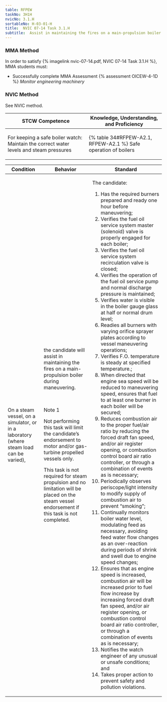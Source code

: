 ```yaml
---
table: RFPEW
taskNo: 3H1H
nvicNo: 3.1.H 
sortableNo: H-03-01-H
title:  NVIC 07-14 Task 3.1.H
subtitle:  Assist in maintaining the fires on a main-propulsion boiler during maneuvering
---
```



### MMA Method

In order to satisfy  {% imagelink nvic-07-14.pdf, NVIC 07-14 Task 3.1.H %}, MMA students must:

* Successfully complete MMA Assessment {% assessment OICEW-4-1D %} *Monitor engineering machinery*


### NVIC Method

<a onclick="togglevisibility('nvic_methods')" >See NVIC method.</a>

<div id='nvic_methods' class='hide'>

<table>
<thead>
<tr>
<th class='forty'> STCW Competence </th>
<th class='sixty'> Knowledge, Understanding, and Proficiency </th>
</tr>
</thead>




<tbody>
<tr><td markdown='1'>

For keeping a safe boiler watch: Maintain the correct water levels and steam pressures

</td><td markdown='1'>

{% table 34#RFPEW-A2.1, RFPEW-A2.1 %} Safe operation of boilers

</td></tr>


</tbody>
</table>


<table>
<thead>
<tr><th class='twenty'>  Condition </th><th class='twenty'> Behavior </th><th  class='sixty'>Standard </th></tr>
</thead>
<tbody >



<tr><td markdown='1'>

On a steam vessel, on a simulator, or in a laboratory (where steam load can be varied),

</td><td markdown='1'>

the candidate will assist in maintaining the fires on a main- propulsion boiler during maneuvering.

<br>

<div class="tooltip" markdown='1'>

Note 1

Not performing this task will limit the candidate’s endorsement to motor and/or gas-turbine propelled vessels only.

This task is not required for steam propulsion and no limitation will be placed on the steam vessel endorsement if this task is not completed.

</div>


</td><td markdown='1'>

The candidate:

1. Has the required burners prepared and ready one hour before maneuvering;
2. Verifies the fuel oil service system master (solenoid) valve is properly engaged for each boiler;
3. Verifies the fuel oil service system recirculation valve is closed;
4. Verifies the operation of the fuel oil service pump and normal discharge pressure is maintained;
5. Verifies water is visible in the boiler gauge glass at half or normal drum level;
6. Readies all burners with varying orifice sprayer plates according to vessel maneuvering operations;
7. Verifies F.O. temperature is steady at specified temperature.;
8. When directed that engine sea speed will be reduced to maneuvering speed, ensures that fuel to at least one burner in each boiler will be secured;
9. Reduces combustion air to the proper fuel/air ratio by reducing the forced draft fan speed, and/or air register opening, or combustion control board air ratio controller, or through a combination of events as is necessary; 
10. Periodically observes periscope/light intensity to modify supply of combustion air to prevent “smoking”;
11. Continually monitors boiler water level, modulating feed as necessary, avoiding feed water flow changes as an over-reaction during periods of shrink and swell due to engine speed changes;
12. Ensures that as engine speed is increased, combustion air will be increased prior to fuel flow increase by increasing forced draft fan speed, and/or air register opening, or combustion control board air ratio controller, or through a combination of events as is necessary;
13. Notifies the watch engineer of any unusual or unsafe conditions; and
14. Takes proper action to prevent safety and pollution violations.

</td></tr>
</tbody>
</table>
</div>
